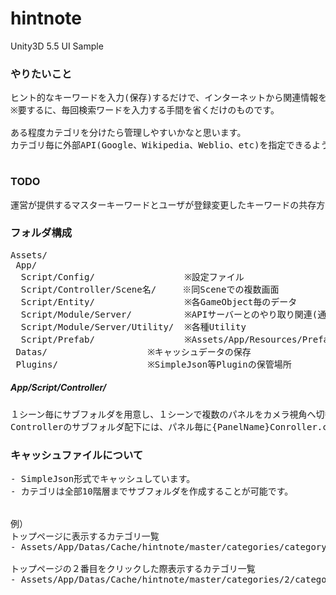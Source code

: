 # hintnote
Unity3D 5.5 UI Sample
<img src="http://i.imgur.com/0ARI6my.png" alt="" title=""><br>
<img src="http://i.imgur.com/L2vo5MY.png" alt="" title="">

### やりたいこと
<pre>
ヒント的なキーワードを入力(保存)するだけで、インターネットから関連情報を引っ張ってきます。
※要するに、毎回検索ワードを入力する手間を省くだけのものです。

ある程度カテゴリを分けたら管理しやすいかなと思います。
カテゴリ毎に外部API(Google、Wikipedia、Weblio、etc)を指定できるようにしたいと思います。

</pre>

### TODO
<pre>
運営が提供するマスターキーワードとユーザが登録変更したキーワードの共存方法
</pre>

### フォルダ構成
<pre>
Assets/
 App/
  Script/Config/                 ※設定ファイル
  Script/Controller/Scene名/     ※同Sceneでの複数画面
  Script/Entity/                 ※各GameObject毎のデータ
  Script/Module/Server/          ※APIサーバーとのやり取り関連(通信関連)
  Script/Module/Server/Utility/  ※各種Utility
  Script/Prefab/                 ※Assets/App/Resources/Prefabの制御Script
 Datas/                   ※キャッシュデータの保存
 Plugins/                 ※SimpleJson等Pluginの保管場所
</pre>

##### App/Script/Controller/
<pre>
１シーン毎にサブフォルダを用意し、１シーンで複数のパネルをカメラ視角へ切替することで画面の切替をおこなっています。
Controllerのサブフォルダ配下には、パネル毎に{PanelName}Conroller.csを用意しています。
</pre>

### キャッシュファイルについて
<pre>
- SimpleJson形式でキャッシュしています。
- カテゴリは全部10階層までサブフォルダを作成することが可能です。


例）
トップページに表示するカテゴリ一覧
- Assets/App/Datas/Cache/hintnote/master/categories/category.txt

トップページの２番目をクリックした際表示するカテゴリ一覧
- Assets/App/Datas/Cache/hintnote/master/categories/2/category.txt

</pre>
